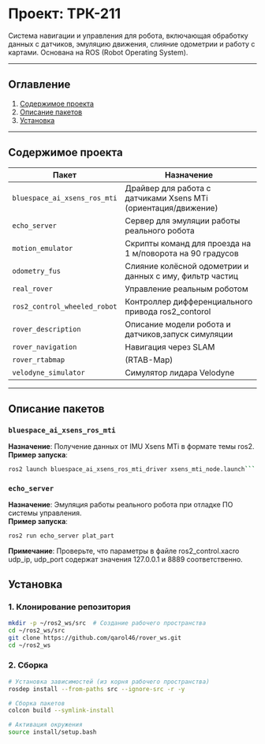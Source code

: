 # Проект: ТРК-211

Система навигации и управления для робота, включающая обработку данных с датчиков, эмуляцию движения, слияние одометрии и работу с картами. Основана на ROS (Robot Operating System).

---

## Оглавление
1. [Содержимое проекта](#содержимое-проекта)
2. [Описание пакетов](#описание-пакетов)
3. [Установка](#установка)

---

## Содержимое проекта

| Пакет                          | Назначение                                                                |
|--------------------------------|---------------------------------------------------------------------------|
| `bluespace_ai_xsens_ros_mti`   | Драйвер для работа с датчиками Xsens MTi (ориентация/движение)            |
| `echo_server`                  | Сервер для эмуляции работы реального робота                               |
| `motion_emulator`              | Скрипты команд для проезда на 1 м/поворота на 90 градусов                 |
| `odometry_fus`                 | Слияние колёсной одометрии и данных с иму, фильтр частиц                  |
| `real_rover`                   | Управление реальным роботом                                               |
| `ros2_control_wheeled_robot`   | Контроллер дифференциального привода ros2_contorol                        |
| `rover_description`            | Описание модели робота и датчиков,запуск симуляции                        |
| `rover_navigation`             | Навигация через SLAM                                                      |
| `rover_rtabmap`                | (RTAB-Map)                                                                |
| `velodyne_simulator`           | Симулятор лидара Velodyne                                                 |

---

## Описание пакетов

### `bluespace_ai_xsens_ros_mti`
**Назначение**: Получение данных от IMU Xsens MTi в формате темы ros2.  
**Пример запуска**:
```bash
ros2 launch bluespace_ai_xsens_ros_mti_driver xsens_mti_node.launch```
```

### `echo_server`
**Назначение**: Эмуляция работы реального робота при отладке ПО системы управления.  
**Пример запуска**:
```bash
ros2 run echo_server plat_part
```
**Примечание**: Проверьте, что параметры в файле ros2_control.xacro udp_ip, udp_port содержат значения 127.0.0.1 и 8889 соответственно.

## Установка

### 1. Клонирование репозитория

```bash
mkdir -p ~/ros2_ws/src  # Создание рабочего пространства
cd ~/ros2_ws/src
git clone https://github.com/qarol46/rover_ws.git
cd ~/ros2_ws
```

### 2. Сборка

```bash
# Установка зависимостей (из корня рабочего пространства)
rosdep install --from-paths src --ignore-src -r -y

# Сборка пакетов
colcon build --symlink-install

# Активация окружения
source install/setup.bash
```
